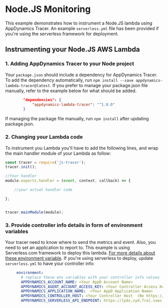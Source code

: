 # Node.JS Monitoring

This example demonstrates how to instrument a Node.JS lambda using AppDynamics Tracer. An example `serverless.yml` file has been provided if you're using the serverless framework for deployment.

## Instrumenting your Node.JS AWS Lambda

### 1. Adding AppDynamics Tracer to your Node project

Your `package.json` should include a dependency for AppDynamics Tracer. To add the dependency automatically, run ```npm install --save appdynamics-lambda-tracer@latest```. If you prefer to manage your package.json file manually, refer to the example below for what should be added.

```json
        "dependencies": {
            "appdynamics-lambda-tracer": "^1.0.0"
        }
```

If managing the package file manually, run ```npm install``` after updating package.json.

### 2. Changing your Lambda code

To instrument you Lambda you'll have to add the following lines, and wrap the main handler module of your Lambda as follow:

```javascript 1.8
const tracer = require('js-tracer');
tracer.init();

//Your handler
module.exports.handler = (event, context, callback) => {

    //your actual handler code

};


tracer.mainModule(module);
```

### 3. Provide controller info details in form of environment variables

Your tracer need to know where to send the metrics and event. Also, you need to set an application to report to.
This example is using Serverless.com framework to deploy this lambda. [For more details about these environment variable](https://docs.appdynamics.com/display/PRO45/Set+Up+the+Serverless+APM+Environment).
If you're using serverless to deploy, update `serverless.yml` to have your controller info:

 ```yml
      environment:
        # replace these env variables with your controller info values
        APPDYNAMICS_ACCOUNT_NAME: <Your AppD Account Name>
        APPDYNAMICS_AGENT_ACCOUNT_ACCESS_KEY: <Your Controller Access Key>
        APPDYNAMICS_APPLICATION_NAME:  <Your AppD Application Name>
        APPDYNAMICS_CONTROLLER_HOST: <Your Controller Host  (No https:// or http://)>
        APPDYNAMICS_SERVERLESS_API_ENDPOINT: https://[pdx,syd,fra].saas.appdynamics.com
 ```
